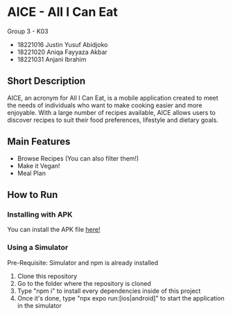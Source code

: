 # AICE - All I Can Eat
Group 3 - K03
- 18221016 Justin Yusuf Abidjoko
- 18221020 Aniqa Fayyaza Akbar
- 18221031 Anjani Ibrahim

## Short Description
AICE, an acronym for All I Can Eat, is a mobile application created to meet the needs of individuals who want to make cooking easier and more enjoyable. With a large number of recipes available, AICE allows users to discover recipes to suit their food preferences, lifestyle and dietary goals.

## Main Features
- Browse Recipes (You can also filter them!)
- Make it Vegan!
- Meal Plan

## How to Run

### Installing with APK
You can install the APK file [here!](https://expo.dev/accounts/justinjya/projects/AICE/builds/408a09e3-d25e-42e0-a4c0-3913fb8046e0)

### Using a Simulator
Pre-Requisite: Simulator and npm is already installed
1. Clone this repository
2. Go to the folder where the repository is cloned
4. Type "npm i" to install every dependencies inside of this project
5. Once it's done, type "npx expo run:[ios|android]" to start the application in the simulator

